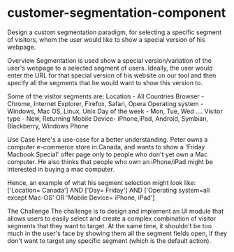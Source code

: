 # customer-segmentation-component

Design a custom segmentation paradigm, for selecting a specific segment of visitors, whom the user would like to show a special version of his webpage.

Overview
Segmentation is used show a special version/variation of the user's webpage to a selected segment of users. Ideally, the user would enter the URL for that special version of his website on our tool and then specify all the segments that he would want to show this version to.

Some of the visitor segments are:
Location - All Countries
Browser - Chrome, Internet Explorer, Firefox, Safari, Opera
Operating system - Windows, Mac OS, Linux, Unix
Day of the week - Mon, Tue, Wed ....
Visitor type - New, Returning
Mobile Device- iPhone,iPad, Android, Symbian, Blackberry, Windows Phone

Use Case
Here's a use-case for a better understanding. Peter owns a computer e-commerce store in Canada, and wants to show a 'Friday Macbook Special' offer page only to people who don't yet own a Mac computer. He also thinks that people who own an iPhone/iPad might be interested in buying a mac computer.

Hence, an example of what his segment selection might look like:
['Location= Canada'] AND ['Day= Friday'] AND ['Operating system=all except Mac-OS' OR 'Mobile Device= iPhone, iPad']

The Challenge
The challenge is to design and implement an UI module that allows users to easily select and create a complex combination of visitor segments that they want to target. At the same time, it shouldn't be too much in the user's face by showing them all the segment fields open, if they don't want to target any specific segment (which is the default action). 
